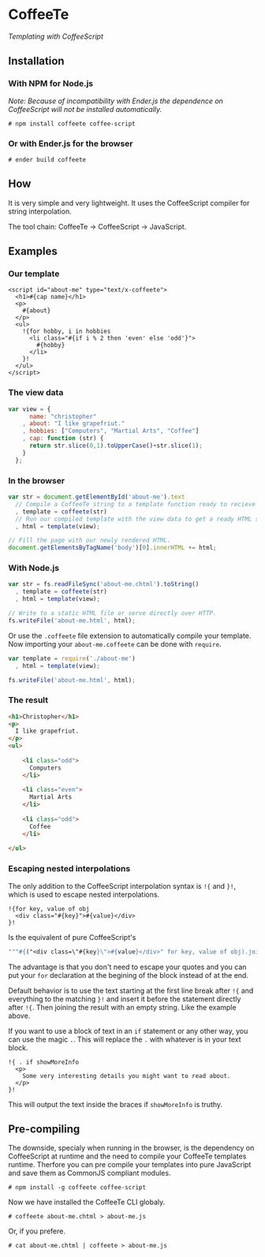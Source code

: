 # CoffeeTe

_Templating with CoffeeScript_

## Installation

### With NPM for Node.js

_Note: Because of incompatibility with Ender.js the dependence on CoffeeScript will not be installed automatically._

    # npm install coffeete coffee-script

### Or with Ender.js for the browser

    # ender build coffeete

## How

It is very simple and very lightweight. It uses the CoffeeScript compiler for
string interpolation.

The tool chain: CoffeeTe → CoffeeScript
→ JavaScript.

## Examples

### Our template

```
<script id="about-me" type="text/x-coffeete">
  <h1>#{cap name}</h1>
  <p>
    #{about}
  </p>
  <ul>
    !{for hobby, i in hobbies
      <li class="#{if i % 2 then 'even' else 'odd'}">
        #{hobby}
      </li>
    }!
  </ul>
</script>
```

### The view data

```javascript
var view = {
      name: "christopher"
    , about: "I like grapefriut."
    , hobbies: ["Computers", "Martial Arts", "Coffee"]
    , cap: function (str) {
      return str.slice(0,1).toUpperCase()+str.slice(1);
    }
  };
```

### In the browser

```javascript
var str = document.getElementById('about-me').text
  // Compile a CoffeeTe string to a template function ready to recieve data.
  , template = coffeete(str)
  // Run our compiled template with the view data to get a ready HTML string.
  , html = template(view);

// Fill the page with our newly rendered HTML.
document.getElementsByTagName('body')[0].innerHTML += html;
```

### With Node.js

```javascript
var str = fs.readFileSync('about-me.chtml').toString()
  , template = coffeete(str)
  , html = template(view);

// Write to a static HTML file or serve directly over HTTP.
fs.writeFile('about-me.html', html);
```

Or use the ```.coffeete``` file extension to automatically compile your template.
Now importing your ```about-me.coffeete``` can be done with ```require```.

```javascript
var template = require('./about-me')
  , html = template(view);

fs.writeFile('about-me.html', html);
```

### The result

```html
<h1>Christopher</h1>
<p>
  I like grapefriut.
</p>
<ul>
  
    <li class="odd">
      Computers
    </li>
  
    <li class="even">
      Martial Arts
    </li>
  
    <li class="odd">
      Coffee
    </li>
  
</ul>
```

### Escaping nested interpolations

The only addition to the CoffeeScript interpolation syntax is ```!{``` and
```}!```, which is used to escape nested interpolations.

```
!{for key, value of obj
  <div class="#{key}">#{value}</div>
}!
```

Is the equivalent of pure CoffeeScript's

```coffeescript
"""#{("<div class=\"#{key}\">#{value}</div>" for key, value of obj).join ''}"""
```

The advantage is that you don't need to escape your quotes and you can put your
```for``` declaration at the begining of the block instead of at the end.

Default behavior is to use the text starting at the first line break after
```!{``` and everything to the matching ```}!``` and insert it before the statement
directly after ```!{```. Then joining the result with an empty string. Like the
example above.

If you want to use a block of text in an ```if``` statement or any other way, you
can use the magic ```.```. This will replace the ```.``` with whatever is in your
text block.

```
!{ . if showMoreInfo
  <p>
    Some very interesting details you might want to read about.
  </p>
}!
```

This will output the text inside the braces if ```showMoreInfo``` is truthy.

## Pre-compiling

The downside, specialy when running in the browser, is the dependency on
CoffeeScript at runtime and the need to compile your CoffeeTe templates
runtime. Therfore you can pre compile your templates into pure JavaScript and
save them as CommonJS compliant modules.

    # npm install -g coffeete coffee-script

Now we have installed the CoffeeTe CLI globaly.

    # coffeete about-me.chtml > about-me.js

Or, if you prefere.

    # cat about-me.chtml | coffeete > about-me.js
